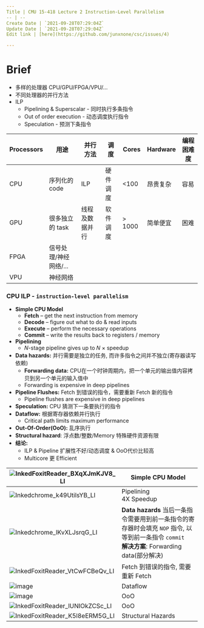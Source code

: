 ```yaml
---
Title | CMU 15-418 Lecture 2 Instruction-Level Parallelism
-- | --
Create Date | `2021-09-28T07:29:04Z`
Update Date | `2021-09-28T07:29:04Z`
Edit link | [here](https://github.com/junxnone/csc/issues/4)

---
```

# Brief
- 多样的处理器 CPU/GPU/FPGA/VPU/...
- 不同处理器的并行方法
- ILP
  - Pipelining & Superscalar - 同时执行多条指令
  - Out of order execution - 动态调度执行指令
  - Speculation - 预测下条指令


Processors | 用途 | 并行方法 | 调度 | Cores | Hardware | 编程困难度
-- | -- | -- | -- | -- | -- | --
CPU | 序列化的 code | ILP | 硬件调度 | <100 | 昂贵复杂 | 容易
GPU | 很多独立的 task | 线程及数据并行| 软件调度 | > 1000 | 简单便宜 | 困难
FPGA | 信号处理/神经网络/... 
VPU | 神经网络


### CPU ILP - `instruction-level parallelism`

- **Simple CPU Model**
  - **Fetch** – get the next instruction from memory
  - **Decode** – figure out what to do & read inputs
  - **Execute** – perform the necessary operations
  - **Commit** – write the results back to registers / memory
- **Pipelining**
  - 𝑁-stage pipeline gives up to 𝑁 × speedup
- **Data hazards:** 并行需要是独立的任务, 而许多指令之间并不独立(寄存器读写依赖)
  - **Forwarding data:** CPU在一个时钟周期内，把一个单元的输出值内容拷贝到另一个单元的输入值中
  - Forwarding is expensive in deep pipelines
- **Pipeline Flushes:** Fetch 到错误的指令，需要重新 Fetch 新的指令
  - Pipeline flushes are expensive in deep pipelines
- **Speculation:** CPU 猜测下一条要执行的指令
- **Dataflow:** 根据寄存器依赖并行执行
  - Critical path limits maximum performance
- **Out-Of-Order(OoO):** 乱序执行
- **Structural hazard**: 浮点数/整数/Memory 特殊硬件资源有限
- **结论:** 
  - ILP & Pipeline 扩展性不好/动态调度 & OoO代价比较高
  - Multicore 更 Efficient


![InkedFoxitReader_BXqXJmKJV8_LI](https://user-images.githubusercontent.com/2216970/134797100-9067690d-c506-4d52-a52b-1b2a8e996499.jpg) | Simple CPU Model
-- | --
![Inkedchrome_k49UtilsYB_LI](https://user-images.githubusercontent.com/2216970/134641857-12563821-6c02-4628-986e-d656c8f76b82.jpg) | Pipelining<br> 4X Speedup
![Inkedchrome_lKvXLJsrqG_LI](https://user-images.githubusercontent.com/2216970/134646854-ac0014f9-d3e9-4263-a6a2-a0c652f192b3.jpg) | **Data hazards** 当后一条指令需要用到前一条指令的寄存器时会填充 `NOP` 指令, 以等到前一条指令 `commit` <br> **解决方案**: Forwarding data(部分解决)
![InkedFoxitReader_VtCwFCBeQv_LI](https://user-images.githubusercontent.com/2216970/134799251-a9966841-0923-4adf-a5e7-5cfa216cd237.jpg) | Fetch 到错误的指令, 需要重新 Fetch
![image](https://user-images.githubusercontent.com/2216970/135018839-ab2c87e6-3183-435d-ae35-b14d0926b037.png) | Dataflow
![image](https://user-images.githubusercontent.com/2216970/135019570-42f01b5a-b3e9-4319-85ac-6a8848183d60.png) | OoO
![InkedFoxitReader_lUNIOkZCSc_LI](https://user-images.githubusercontent.com/2216970/135020663-6b36341d-bc37-4710-ae94-2a324e7605b5.jpg) | OoO 
![InkedFoxitReader_K5l8eERM5G_LI](https://user-images.githubusercontent.com/2216970/135027900-51413562-821e-4735-83a7-a62ad350430b.jpg) | Structural Hazards



